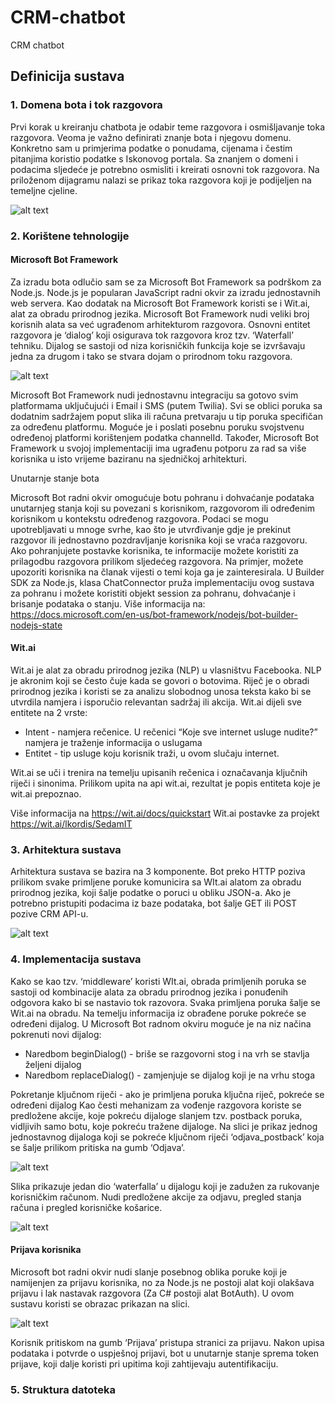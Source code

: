 # CRM-chatbot
CRM chatbot

## Definicija sustava

### 1. Domena bota i tok razgovora

Prvi korak u kreiranju chatbota je odabir teme razgovora i osmišljavanje toka razgovora. Veoma je važno definirati znanje bota i njegovu domenu. Konkretno sam u primjerima podatke o ponudama, cijenama i čestim pitanjima koristio podatke s Iskonovog portala. Sa znanjem o domeni i podacima sljedeće je potrebno osmisliti i kreirati osnovni tok razgovora. Na priloženom dijagramu nalazi se prikaz toka razgovora koji je podijeljen na temeljne cjeline.

![alt text](https://github.com/lkordis/CRM-chatbot/blob/master/Assets/bot_diagram.png "Bot diagram")


### 2. Korištene tehnologije

#### Microsoft Bot Framework

Za izradu bota odlučio sam se za Microsoft Bot Framework sa podrškom za Node.js. Node.js je popularan JavaScript radni okvir za izradu jednostavnih web servera. Kao dodatak na Microsoft Bot Framework koristi se i Wit.ai, alat za obradu prirodnog jezika.
Microsoft Bot Framework nudi veliki broj korisnih alata sa već ugrađenom arhitekturom razgovora. Osnovni entitet razgovora je ‘dialog’ koji osigurava tok razgovora kroz tzv. ‘Waterfall’ tehniku. Dijalog se sastoji od niza korisničkih funkcija koje se izvršavaju jedna za drugom i tako se stvara dojam o prirodnom toku razgovora. 

![alt text](https://github.com/lkordis/CRM-chatbot/blob/master/Assets/dialog.png "Bot dialog")

Microsoft Bot Framework nudi jednostavnu integraciju sa gotovo svim platformama uključujući i Email i SMS (putem Twilia). Svi se oblici poruka sa dodatnim sadržajem poput slika ili računa pretvaraju u tip poruka specifičan za određenu platformu. Moguće je i poslati posebnu poruku svojstvenu određenoj platformi korištenjem podatka channelId. Također, Microsoft Bot Framework u svojoj implementaciji ima ugrađenu potporu za rad sa više korisnika u isto vrijeme baziranu na sjedničkoj arhitekturi.


Unutarnje stanje bota

Microsoft Bot radni okvir omogućuje botu pohranu i dohvaćanje podataka unutarnjeg stanja koji su povezani s korisnikom, razgovorom ili određenim korisnikom u kontekstu određenog razgovora. Podaci se mogu upotrebljavati u mnoge svrhe, kao što je utvrđivanje gdje je prekinut razgovor ili jednostavno pozdravljanje korisnika koji se vraća razgovoru. Ako pohranjujete postavke korisnika, te informacije možete koristiti za prilagodbu razgovora prilikom sljedećeg razgovora. Na primjer, možete upozoriti korisnika na članak vijesti o temi koja ga je zainteresirala.  U Builder SDK za Node.js, klasa ChatConnector pruža implementaciju ovog sustava za pohranu i možete koristiti objekt session za pohranu, dohvaćanje i brisanje podataka o stanju.
Više informacija na:
https://docs.microsoft.com/en-us/bot-framework/nodejs/bot-builder-nodejs-state


#### Wit.ai
Wit.ai je alat za obradu prirodnog jezika (NLP) u vlasništvu Facebooka. NLP je akronim koji se često čuje kada se govori o botovima. Riječ je o obradi prirodnog jezika i koristi se za analizu slobodnog unosa teksta kako bi se utvrdila namjera i isporučio relevantan sadržaj ili akcija. Wit.ai dijeli sve entitete na 2 vrste:
+ Intent - namjera rečenice. U rečenici “Koje sve internet usluge nudite?” namjera je traženje informacija o uslugama
+ Entitet  - tip usluge koju korisnik traži, u ovom slučaju internet.

Wit.ai se uči i trenira na temelju upisanih rečenica i označavanja ključnih riječi i sinonima. Prilikom upita na api wit.ai, rezultat je popis entiteta koje je wit.ai prepoznao.

Više informacija na https://wit.ai/docs/quickstart
Wit.ai postavke za projekt https://wit.ai/lkordis/SedamIT

### 3. Arhitektura sustava

Arhitektura sustava se bazira na 3 komponente. Bot preko HTTP poziva prilikom svake primljene poruke komunicira sa WIt.ai alatom za obradu prirodnog jezika, koji šalje podatke o poruci u obliku JSON-a. Ako je potrebno pristupiti podacima iz baze podataka, bot šalje GET ili POST pozive CRM API-u.

![alt text](https://github.com/lkordis/CRM-chatbot/blob/master/Assets/architecture.png "Bot architecture")

### 4. Implementacija sustava

Kako se kao tzv. ‘middleware’ koristi WIt.ai, obrada primljenih poruka se sastoji od kombinacije alata za obradu prirodnog jezika i ponuđenih odgovora kako bi se nastavio tok razovora. Svaka primljena poruka šalje se Wit.ai na obradu. Na temelju informacija iz obrađene poruke pokreće se određeni dijalog. U Microsoft Bot radnom okviru moguće je na niz načina pokrenuti novi dijalog:
+ Naredbom beginDialog() - briše se razgovorni stog i na vrh se stavlja željeni dijalog
+ Naredbom replaceDialog() - zamjenjuje se dijalog koji je na vrhu stoga

Pokretanje ključnom riječi - ako je primljena poruka ključna riječ, pokreće se određeni dijalog
 Kao česti mehanizam za vođenje razgovora koriste se predložene akcije, koje pokreću dijaloge slanjem tzv. postback poruka, vidljivih samo botu, koje pokreću tražene dijaloge. Na slici je prikaz jednog jednostavnog dijaloga koji se pokreće ključnom riječi ‘odjava_postback’ koja se šalje prilikom pritiska na gumb ‘Odjava’.
 
 ![alt text](https://github.com/lkordis/CRM-chatbot/blob/master/Assets/postback.png "Bot postback")

Slika prikazuje jedan dio ‘waterfalla’ u dijalogu koji je zadužen za rukovanje korisničkim računom. Nudi predložene akcije za odjavu, pregled stanja računa i pregled korisničke košarice.

![alt text](https://github.com/lkordis/CRM-chatbot/blob/master/Assets/suggested.png "Bot postback")

#### Prijava korisnika

Microsoft bot radni okvir nudi slanje posebnog oblika poruke koji je namijenjen za prijavu korisnika, no za Node.js ne postoji alat koji olakšava prijavu i lak nastavak razgovora (Za C# postoji alat BotAuth). U ovom sustavu koristi se obrazac prikazan na slici.

![alt text](https://github.com/lkordis/CRM-chatbot/blob/master/Assets/auth.jpg "Skype")

Korisnik pritiskom na gumb ‘Prijava’ pristupa stranici za prijavu. Nakon upisa podataka i potvrde o uspješnoj prijavi, bot u unutarnje stanje sprema token prijave, koji dalje koristi pri upitima koji zahtijevaju autentifikaciju.


### 5. Struktura datoteka
